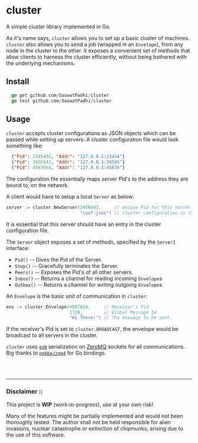 cluster
=======

A simple cluster library implemented in Go.

As it's name says, `cluster` allows you to set up a basic cluster of machines.
`cluster` also allows you to send a job (wrapped in an `Envelope`), from any
node in the cluster to the other. It exposes a convenient set of methods that
allow clients to harness the cluster efficiently, without being bothered with
the underlying mechanisms.

## Install

```go
  go get github.com/SaswatPadhi/cluster
  go test github.com/SaswatPadhi/cluster
```

## Usage

`cluster` accepts cluster configurations as JSON objects which can be passed
while setting up servers. A cluster configuration file would look something
like:

```json
  {"Pid": 2345432, "Addr": "127.0.0.1:23454"}
  {"Pid": 3456543, "Addr": "127.0.0.1:34565"}
  {"Pid": 4567654, "Addr": "127.0.0.1:45676"}
```
The configuration file essentially maps server Pid's to the address they are
bound to, on the network.


A client would have to setup a local `Server` as below:

```go
server := cluster.NewServer(3456543,     // Unique Pid for this server
                            "conf.json") // cluster configuration in JSON
```
It is essential that this server should have an entry in the cluster
configuration file.

The `Server` object exposes a set of methods, specified by the `ServerI`
interface:

  + `Pid()` -- Gives the Pid of the Server.
  + `Stop()` -- Gracefully terminates the Server.
  + `Peers()` -- Exposes the Pid's of all other servers.
  + `Inbox()` -- Returns a channel for reading incoming `Envelope`s
  + `Outbox()` -- Returns a channel for writing outgoing `Envelope`s

An `Envelope` is the basic unit of communication in `cluster`:

```go
env := cluster.Envelope(4567654,     // Receiver's Pid
                        1729,        // Global Message Id
                        "Hi There!") // The message to be sent.
```
If the receiver's Pid is set to `cluster.BROADCAST`, the envelope would be
broadcast to all servers in the cluster.

`cluster` uses [`gob`](http://golang.org/pkg/encoding/gob/) serialization on
[ZeroMQ](http://zeromq.org/) sockets for all communications. Big thanks to
[`pebbe/zmq4`](https://github.com/pebbe/zmq4) for Go bindings.


<br> <br>
- - - - -


### Disclaimer ::

This project is **WIP** (work-in-progress), use at your own risk!

Many of the features might be partially implemented and would *not* been
thoroughly tested. The author shall not be held responsible for alien
invasions, nuclear catastrophe or extinction of chipmunks; arising due to
the use of this software.
